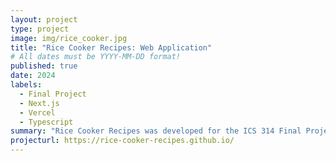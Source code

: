 ```yaml
---
layout: project
type: project
image: img/rice_cooker.jpg
title: "Rice Cooker Recipes: Web Application"
# All dates must be YYYY-MM-DD format!
published: true
date: 2024
labels:
  - Final Project
  - Next.js
  - Vercel
  - Typescript
summary: "Rice Cooker Recipes was developed for the ICS 314 Final Project"
projecturl: https://rice-cooker-recipes.github.io/
---
```

